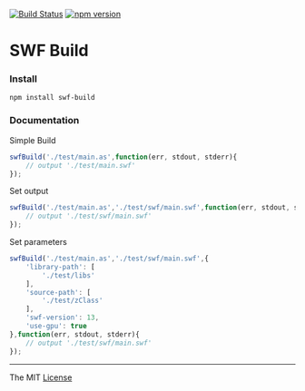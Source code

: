 [![Build Status](https://travis-ci.org/webcaetano/swf-build.svg)](https://travis-ci.org/webcaetano/swf-build) [![npm version](https://badge.fury.io/js/swf-build.svg)](http://badge.fury.io/js/swf-build)

# SWF Build

### Install
```
npm install swf-build
```

### Documentation

Simple Build
```javascript
swfBuild('./test/main.as',function(err, stdout, stderr){
	// output './test/main.swf'
}); 
```


Set output
```javascript
swfBuild('./test/main.as','./test/swf/main.swf',function(err, stdout, stderr){
	// output './test/swf/main.swf'
}); 
```

Set parameters
```javascript
swfBuild('./test/main.as','./test/swf/main.swf',{
	'library-path': [
		'./test/libs'
	],
	'source-path': [
		'./test/zClass'
	],
	'swf-version': 13,
	'use-gpu': true
},function(err, stdout, stderr){
	// output './test/swf/main.swf'
}); 
```

---------------------------------

The MIT [License](https://raw.githubusercontent.com/webcaetano/swf-build/master/LICENSE.md)
